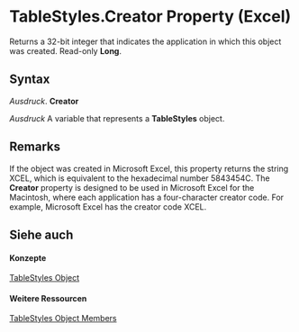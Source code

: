 
# TableStyles.Creator Property (Excel)

Returns a 32-bit integer that indicates the application in which this object was created. Read-only  **Long**.


## Syntax

 _Ausdruck_. **Creator**

 _Ausdruck_ A variable that represents a **TableStyles** object.


## Remarks

If the object was created in Microsoft Excel, this property returns the string XCEL, which is equivalent to the hexadecimal number 5843454C. The  **Creator** property is designed to be used in Microsoft Excel for the Macintosh, where each application has a four-character creator code. For example, Microsoft Excel has the creator code XCEL.


## Siehe auch


#### Konzepte


[TableStyles Object](952da370-51cb-b1e0-a413-15cb558099b5.md)
#### Weitere Ressourcen


[TableStyles Object Members](http://msdn.microsoft.com/library/f358cc3f-b732-aff3-467b-c1ce9d182bd7%28Office.15%29.aspx)